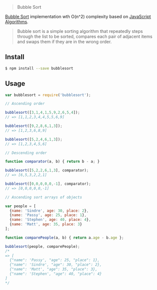 > Bubble Sort

[Bubble Sort](http://en.wikipedia.org/wiki/Bubble_sort) implementation wth O(n^2) complexity based on [JavaScript Algorithms](https://github.com/mgechev/javascript-algorithms).

> Bubble sort is a simple sorting algorithm that repeatedly steps through the list to be sorted, 
compares each pair of adjacent items and swaps them if they are in the wrong order. 

## Install

```sh
$ npm install --save bubblesort
```

## Usage

```js
var bubblesort = require('bubblesort');

// Ascending order

bubblesort([3,1,4,1,5,9,2,6,5,4]);
// => [1,1,2,3,4,4,5,5,6,9]

bubblesort([9,2,8,6,1,3]);
// => [1,2,3,6,8,9]

bubblesort([5,2,4,6,1,3]);
// => [1,2,3,4,5,6]

// Descending order

function comparator(a, b) { return b - a; }

bubblesort([5,2,2,6,1,3], comparator);
// => [6,5,3,2,2,1]

bubblesort([0,0,0,0,0,-1], comparator);
// => [0,0,0,0,0,-1]

// Ascending sort arrays of objects

var people = [
  {name: 'Sindre', age: 30, place: 2},
  {name: 'Passy', age: 25, place: 1},
  {name: 'Stephen', age: 40, place: 4},
  {name: 'Matt', age: 35, place: 3}
];

function comparePeople(a, b) { return a.age - b.age };

bubblesort(people, comparePeople);
/*
=> [
  {"name": 'Passy', "age": 25, "place": 1},
  {"name": 'Sindre', "age": 30, "place": 2},
  {"name": 'Matt', "age": 35, "place": 3},
  {"name": 'Stephen', "age": 40, "place": 4}
]
*/
```


